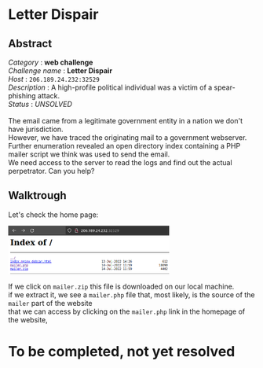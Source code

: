 # Letter Dispair

## Abstract
*Category* : **web challenge**<br/>
*Challenge name* : **Letter Dispair**<br/>
*Host* : `206.189.24.232:32529`<br/>
*Description* : A high-profile political individual was a victim of a spear-phishing attack.<br/>
*Status* : *UNSOLVED*<br/>
<br/> 
The email came from a legitimate government entity in a nation we don't have jurisdiction. 
<br/>
However, we have traced the originating mail to a government webserver. 
<br/>
Further enumeration revealed an open directory index containing a PHP mailer script we think was used to send the email.
<br/> 
We need access to the server to read the logs and find out the actual perpetrator. Can you help?

## Walktrough
Let's check the home page:
<br/>
<div style="width: 65%; height: 65%">

  ![](images/homepage.png)
  
</div>  

If we click on `mailer.zip` this file is downloaded on our local machine.<br/>
if we extract it, we see a `mailer.php` file that, most likely, is the source of the `mailer` part of the website <br/>
that we can access by clicking on the `mailer.php` link in the homepage of the website,



# To be completed, not yet resolved


